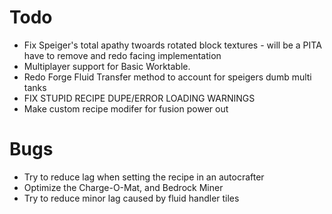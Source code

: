 # Todo
- Fix Speiger's total apathy twoards rotated block textures - will be a PITA have to remove and redo facing implementation
- Multiplayer support for Basic Worktable.
- Redo Forge Fluid Transfer method to account for speigers dumb multi tanks
- FIX STUPID RECIPE DUPE/ERROR LOADING WARNINGS
- Make custom recipe modifer for fusion power out

# Bugs
- Try to reduce lag when setting the recipe in an autocrafter
- Optimize the Charge-O-Mat, and Bedrock Miner
- Try to reduce minor lag caused by fluid handler tiles